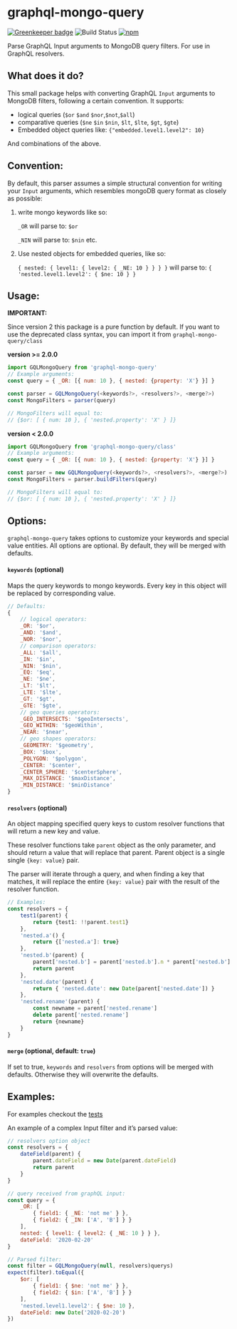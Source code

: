 # graphql-mongo-query

[![Greenkeeper badge](https://badges.greenkeeper.io/jfcieslak/graphql-mongo-query.svg)](https://greenkeeper.io/)
![Build Status](https://travis-ci.org/jfcieslak/graphql-mongo-query.svg?branch=master)
[![npm](https://img.shields.io/npm/v/@konfy/graphql-mongo-query.svg)](https://www.npmjs.com/package/@konfy/graphql-mongo-query)

Parse GraphQL Input arguments to MongoDB query filters. For use in GraphQL resolvers.

## What does it do?

This small package helps with converting GraphQL `Input` arguments  to MongoDB filters, following a certain convention. It supports:

-   logical queries (`$or` `$and` `$nor`,`$not`,`$all`)
-   comparative queries (`$ne` `$in` `$nin`, `$lt`, `$lte`, `$gt`, `$gte`)
-   Embedded object queries like: `{"embedded.level1.level2": 10}`

And combinations of the above.

## Convention:

By default, this parser assumes a simple structural convention for writing your `Input` arguments, which resembles mongoDB query format as closely as possible:

1.  write mongo keywords like so:

    `_OR`  will parse to: `$or`

	`_NIN` will parse to: `$nin` etc.

2.  Use nested objects for embedded queries, like so:

    `{ nested: { level1: { level2: { _NE: 10 } } } }` will parse to:
    `{ 'nested.level1.level2': { $ne: 10 } }`


## Usage:

**IMPORTANT:**

Since version 2 this package is a pure function by default. If you want to use the deprecated class syntax, you can import it from `graphql-mongo-query/class`

**version >= 2.0.0**

```javascript
import GQLMongoQuery from 'graphql-mongo-query'
// Example arguments:
const query = { _OR: [{ num: 10 }, { nested: {property: 'X'} }] }

const parser = GQLMongoQuery(<keywords?>, <resolvers?>, <merge?>)
const MongoFilters = parser(query)

// MongoFilters will equal to:
// {$or: [ { num: 10 }, { 'nested.property': 'X' } ]}
```

**version < 2.0.0**

```javascript
import GQLMongoQuery from 'graphql-mongo-query/class'
// Example arguments:
const query = { _OR: [{ num: 10 }, { nested: {property: 'X'} }] }

const parser = new GQLMongoQuery(<keywords?>, <resolvers?>, <merge?>)
const MongoFilters = parser.buildFilters(query)

// MongoFilters will equal to:
// {$or: [ { num: 10 }, { 'nested.property': 'X' } ]}
```



## Options:

`graphql-mongo-query` takes options to customize your keywords and special value entities. All options are optional. By default, they will be merged with defaults.

#### `keywords` (optional)

Maps the query keywords to mongo keywords. Every key in this object will be replaced by corresponding value.

```javascript
// Defaults:
{
	// logical operators:
	_OR: '$or',
	_AND: '$and',
	_NOR: '$nor',
	// comparison operators:
	_ALL: '$all',
	_IN: '$in',
	_NIN: '$nin',
	_EQ: '$eq',
	_NE: '$ne',
	_LT: '$lt',
	_LTE: '$lte',
	_GT: '$gt',
	_GTE: '$gte',
	// geo queries operators:
	_GEO_INTERSECTS: '$geoIntersects',
	_GEO_WITHIN: '$geoWithin',
	_NEAR: '$near',
	// geo shapes operators:
	_GEOMETRY: '$geometry',
	_BOX: '$box',
	_POLYGON: '$polygon',
	_CENTER: '$center',
	_CENTER_SPHERE: '$centerSphere',
	_MAX_DISTANCE: '$maxDistance',
	_MIN_DISTANCE: '$minDistance'
}
```

#### `resolvers` (optional)

An object mapping specified query keys to custom resolver functions that will return a new key and value.

These resolver functions take `parent` object as the only parameter, and should return a value that will replace that parent. Parent object is a single single `{key: value}` pair.

The parser will iterate through a query, and when finding a key that matches, it will replace the entire `{key: value}` pair with the result of the resolver function.

```typescript
// Examples:
const resolvers = {
	test1(parent) {
		return {test1: !!parent.test1}
	},
	'nested.a'() {
		return {['nested.a']: true}
	},
	'nested.b'(parent) {
		parent['nested.b'] = parent['nested.b'].n * parent['nested.b'].n
		return parent
	},
	'nested.date'(parent) {
		return { 'nested.date': new Date(parent['nested.date']) }
	},
	'nested.rename'(parent) {
		const newname = parent['nested.rename']
		delete parent['nested.rename']
		return {newname}
	}
}
```
#### `merge` (optional, default: `true`)

If set to true, `keywords` and `resolvers` from options will be merged with defaults. Otherwise they will overwrite the defaults.

## Examples:

For examples checkout the [tests](https://github.com/jfcieslak/graphql-mongo-query/blob/master/tests/index.test.ts)

An example of a complex Input filter and it’s parsed value:

```javascript
// resolvers option object
const resolvers = {
	dateField(parent) {
		parent.dateField = new Date(parent.dateField)
		return parent
	}
}

// query received from graphQL input:
const query = {
	_OR: [
		{ field1: { _NE: 'not me' } },
		{ field2: { _IN: ['A', 'B'] } }
	],
	nested: { level1: { level2: { _NE: 10 } } },
	dateField: '2020-02-20'
}

// Parsed filter:
const filter = GQLMongoQuery(null, resolvers)querys)
expect(filter).toEqual({
	$or: [
		{ field1: { $ne: 'not me' } },
		{ field2: { $in: ['A', 'B'] } }
	],
	'nested.level1.level2': { $ne: 10 },
	dateField: new Date('2020-02-20')
})
```
